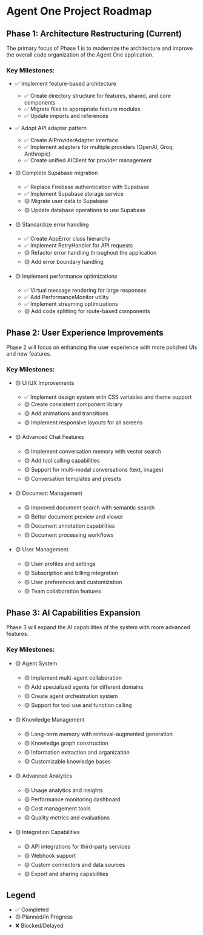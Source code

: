 # Agent One Project Roadmap

## Phase 1: Architecture Restructuring (Current)

The primary focus of Phase 1 is to modernize the architecture and improve the overall code organization of the Agent One application.

### Key Milestones:

- ✅ Implement feature-based architecture
  - ✅ Create directory structure for features, shared, and core components
  - ✅ Migrate files to appropriate feature modules
  - ✅ Update imports and references

- ✅ Adopt API adapter pattern
  - ✅ Create AIProviderAdapter interface
  - ✅ Implement adapters for multiple providers (OpenAI, Groq, Anthropic)
  - ✅ Create unified AIClient for provider management

- 🟡 Complete Supabase migration
  - ✅ Replace Firebase authentication with Supabase
  - ✅ Implement Supabase storage service
  - 🟡 Migrate user data to Supabase
  - 🟡 Update database operations to use Supabase

- 🟡 Standardize error handling
  - ✅ Create AppError class hierarchy
  - ✅ Implement RetryHandler for API requests
  - 🟡 Refactor error handling throughout the application
  - 🟡 Add error boundary handling

- 🟡 Implement performance optimizations
  - ✅ Virtual message rendering for large responses
  - ✅ Add PerformanceMonitor utility
  - ✅ Implement streaming optimizations
  - 🟡 Add code splitting for route-based components

## Phase 2: User Experience Improvements

Phase 2 will focus on enhancing the user experience with more polished UIs and new features.

### Key Milestones:

- 🟡 UI/UX Improvements
  - ✅ Implement design system with CSS variables and theme support
  - 🟡 Create consistent component library
  - 🟡 Add animations and transitions
  - 🟡 Implement responsive layouts for all screens

- 🟡 Advanced Chat Features
  - 🟡 Implement conversation memory with vector search
  - 🟡 Add tool calling capabilities
  - 🟡 Support for multi-modal conversations (text, images)
  - 🟡 Conversation templates and presets

- 🟡 Document Management
  - 🟡 Improved document search with semantic search
  - 🟡 Better document preview and viewer
  - 🟡 Document annotation capabilities
  - 🟡 Document processing workflows

- 🟡 User Management
  - 🟡 User profiles and settings
  - 🟡 Subscription and billing integration
  - 🟡 User preferences and customization
  - 🟡 Team collaboration features

## Phase 3: AI Capabilities Expansion

Phase 3 will expand the AI capabilities of the system with more advanced features.

### Key Milestones:

- 🟡 Agent System
  - 🟡 Implement multi-agent collaboration
  - 🟡 Add specialized agents for different domains
  - 🟡 Create agent orchestration system
  - 🟡 Support for tool use and function calling

- 🟡 Knowledge Management
  - 🟡 Long-term memory with retrieval-augmented generation
  - 🟡 Knowledge graph construction
  - 🟡 Information extraction and organization
  - 🟡 Customizable knowledge bases

- 🟡 Advanced Analytics
  - 🟡 Usage analytics and insights
  - 🟡 Performance monitoring dashboard
  - 🟡 Cost management tools
  - 🟡 Quality metrics and evaluations

- 🟡 Integration Capabilities
  - 🟡 API integrations for third-party services
  - 🟡 Webhook support
  - 🟡 Custom connectors and data sources
  - 🟡 Export and sharing capabilities

## Legend
- ✅ Completed
- 🟡 Planned/In Progress
- ❌ Blocked/Delayed